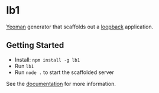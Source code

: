 # lb1

[Yeoman](http://yeoman.io) generator that scaffolds out
a [loopback](http://loopback.io/) application.

## Getting Started

 * Install: `npm install -g lb1`
 * Run `lb1`
 * Run `node .` to start the scaffolded server

See the [documentation](https://loopback.io/doc/en/lb3/Application-generator.html)
for more information.